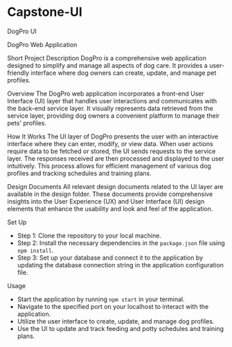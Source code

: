# Capstone-UI
DogPro UI

DogPro Web Application

Short Project Description
DogPro is a comprehensive web application designed to simplify and manage all aspects of dog care. It provides a user-friendly interface where dog owners can create, update, and manage pet profiles.

Overview
The DogPro web application incorporates a front-end User Interface (UI) layer that handles user interactions and communicates with the back-end service layer. It visually represents data retrieved from the service layer, providing dog owners a convenient platform to manage their pets' profiles.

How It Works
The UI layer of DogPro presents the user with an interactive interface where they can enter, modify, or view data. When user actions require data to be fetched or stored, the UI sends requests to the service layer. The responses received are then processed and displayed to the user intuitively. This process allows for efficient management of various dog profiles and tracking schedules and training plans.

Design Documents
All relevant design documents related to the UI layer are available in the design folder. These documents provide comprehensive insights into the User Experience (UX) and User Interface (UI) design elements that enhance the usability and look and feel of the application.

Set Up
- Step 1: Clone the repository to your local machine.
- Step 2: Install the necessary dependencies in the `package.json` file using `npm install`.
- Step 3: Set up your database and connect it to the application by updating the database connection string in the application configuration file.

Usage
- Start the application by running `npm start` in your terminal.
- Navigate to the specified port on your localhost to interact with the application.
- Utilize the user interface to create, update, and manage dog profiles.
- Use the UI to update and track feeding and potty schedules and training plans.
  
